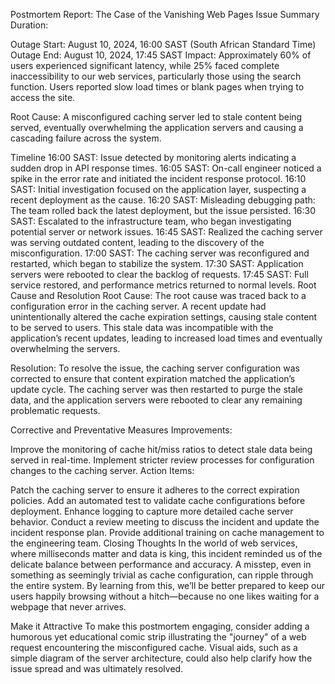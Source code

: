 Postmortem Report: The Case of the Vanishing Web Pages
Issue Summary
Duration:

Outage Start: August 10, 2024, 16:00 SAST (South African Standard Time)
Outage End: August 10, 2024, 17:45 SAST
Impact:
Approximately 60% of users experienced significant latency, while 25% faced complete inaccessibility to our web services, particularly those using the search function. Users reported slow load times or blank pages when trying to access the site.

Root Cause:
A misconfigured caching server led to stale content being served, eventually overwhelming the application servers and causing a cascading failure across the system.

Timeline
16:00 SAST: Issue detected by monitoring alerts indicating a sudden drop in API response times.
16:05 SAST: On-call engineer noticed a spike in the error rate and initiated the incident response protocol.
16:10 SAST: Initial investigation focused on the application layer, suspecting a recent deployment as the cause.
16:20 SAST: Misleading debugging path: The team rolled back the latest deployment, but the issue persisted.
16:30 SAST: Escalated to the infrastructure team, who began investigating potential server or network issues.
16:45 SAST: Realized the caching server was serving outdated content, leading to the discovery of the misconfiguration.
17:00 SAST: The caching server was reconfigured and restarted, which began to stabilize the system.
17:30 SAST: Application servers were rebooted to clear the backlog of requests.
17:45 SAST: Full service restored, and performance metrics returned to normal levels.
Root Cause and Resolution
Root Cause:
The root cause was traced back to a configuration error in the caching server. A recent update had unintentionally altered the cache expiration settings, causing stale content to be served to users. This stale data was incompatible with the application’s recent updates, leading to increased load times and eventually overwhelming the servers.

Resolution:
To resolve the issue, the caching server configuration was corrected to ensure that content expiration matched the application’s update cycle. The caching server was then restarted to purge the stale data, and the application servers were rebooted to clear any remaining problematic requests.

Corrective and Preventative Measures
Improvements:

Improve the monitoring of cache hit/miss ratios to detect stale data being served in real-time.
Implement stricter review processes for configuration changes to the caching server.
Action Items:

 Patch the caching server to ensure it adheres to the correct expiration policies.
 Add an automated test to validate cache configurations before deployment.
 Enhance logging to capture more detailed cache server behavior.
 Conduct a review meeting to discuss the incident and update the incident response plan.
 Provide additional training on cache management to the engineering team.
Closing Thoughts
In the world of web services, where milliseconds matter and data is king, this incident reminded us of the delicate balance between performance and accuracy. A misstep, even in something as seemingly trivial as cache configuration, can ripple through the entire system. By learning from this, we’ll be better prepared to keep our users happily browsing without a hitch—because no one likes waiting for a webpage that never arrives.

Make it Attractive
To make this postmortem engaging, consider adding a humorous yet educational comic strip illustrating the "journey" of a web request encountering the misconfigured cache. Visual aids, such as a simple diagram of the server architecture, could also help clarify how the issue spread and was ultimately resolved.

